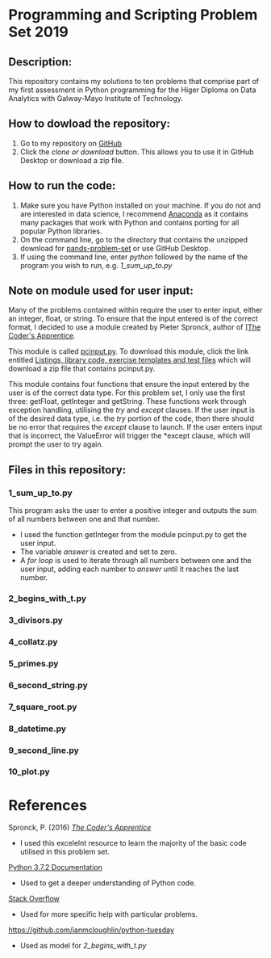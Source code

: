 # Programming and Scripting Problem Set 2019


## Description:
This repository contains my solutions to ten problems that comprise part of my first assessment in Python programming for the Higer Diploma on Data Analytics with Galway-Mayo Institute of Technology. 


## How to dowload the repository:
1. Go to my repository on [GitHub](https://github.com/jennifer-ryan/pands-problem-set)
2. Click the *clone or download* button. This allows you to use it in GitHub Desktop or download a zip file.


## How to run the code:
1. Make sure you have Python installed on your machine. If you do not and are interested in data science, I recommend [Anaconda](https://www.anaconda.com/distribution/) as it contains many packages that work with Python and contains porting for all popular Python libraries.
2. On the command line, go to the directory that contains the unzipped download for [pands-problem-set](https://github.com/jennifer-ryan/pands-problem-set) or use GitHub Desktop.
3. If using the command line, enter *python* followed by the name of the program you wish to run, e.g. *1_sum_up_to.py*


## Note on module used for user input:
Many of the problems contained within require the user to enter input, either an integer, float, or string. To ensure that the input entered is of the correct format, I decided to use a module created by Pieter Spronck, author of ][The Coder's Apprentice](http://spronck.net/pythonbook/pythonbook.pdf).

This module is called [pcinput.py](http://www.spronck.net/pythonbook/). To download this module, click the link entitled [Listings, library code, exercise templates and test files](http://www.spronck.net/pythonbook/pythonbooklistings.zip) which will download a zip file that contains pcinput.py.

This module contains four functions that ensure the input entered by the user is of the correct data type. For this problem set, I only use the first three: getFloat, getInteger and getString. These functions work through exception handling, utilising the *try* and *except* clauses. If the user input is of the desired data type, i.e. the *try* portion of the code, then there should be no error that requires the *except* clause to launch. If the user enters input that is incorrect, the ValueError will trigger the *except clause, which will prompt the user to try again.


## Files in this repository:

### 1_sum_up_to.py
This program asks the user to enter a positive integer and outputs the sum of all numbers between one and that number.
* I used the function getInteger from the module pcinput.py to get the user input.
* The variable *answer* is created and set to zero.
* A *for loop* is used to iterate through all numbers between one and the user input, adding each number to *answer* until it reaches the last number.

### 2_begins_with_t.py

### 3_divisors.py

### 4_collatz.py

### 5_primes.py

### 6_second_string.py

### 7_square_root.py

### 8_datetime.py

### 9_second_line.py

### 10_plot.py

# References
Spronck, P. (2016) [*The Coder's Apprentice*](http://spronck.net/pythonbook/pythonbook.pdf)
* I used this excelelnt resource to learn the majority of the basic code utilised in this problem set.

[Python 3.7.2 Documentation](https://docs.python.org/3/)
* Used to get a deeper understanding of Python code.

[Stack Overflow](https://stackoverflow.com/)
* Used for more specific help with particular problems.

https://github.com/ianmcloughlin/python-tuesday
* Used as model for *2_begins_with_t.py*
